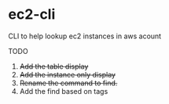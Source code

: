 # ec2-cli
CLI to help lookup ec2 instances in aws acount

TODO
1. ~~Add the table display~~
2. ~~Add the instance only display~~
3. ~~Rename the command to find.~~
4. Add the find based on tags